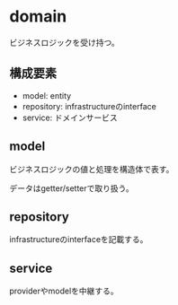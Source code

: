 # domain

ビジネスロジックを受け持つ。

## 構成要素

- model: entity
- repository: infrastructureのinterface
- service: ドメインサービス

## model

ビジネスロジックの値と処理を構造体で表す。

データはgetter/setterで取り扱う。

## repository

infrastructureのinterfaceを記載する。

## service

providerやmodelを中継する。
